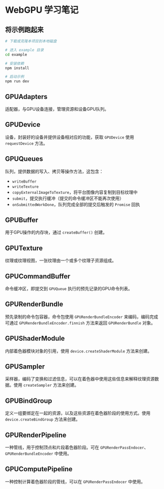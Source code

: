 # WebGPU 学习笔记

## 将示例跑起来

```bash
# 下载或克隆本项目到本地磁盘

# 进入 example 目录
cd example

# 安装依赖
npm install

# 启动示例
npm run dev
```

## GPUAdapters
适配器，与GPU设备连接，管理资源和设备GPU队列。

## GPUDevice
设备，封装好的设备并提供设备相对应的功能，获取 `GPUDevice` 使用 `requestDevice` 方法。

## GPUQueues
队列，提供数据的写入、拷贝等操作方法，这包含：
- `writeBuffer`
- `writeTexture`
- `copyExternalImageToTexture`，将平台图像内容复制到目标纹理中
- `submit`，提交执行缓冲（提交的命令缓冲区不能再次使用）
- `onSubmittedWorkDone`，队列完成全部的提交后触发的 `Promise` 回执

## GPUBuffer
用于GPU操作的内存块，通过 `createBuffer()` 创建。

## GPUTexture
纹理或纹理视图，一张纹理由一个或多个纹理子资源组成。

## GPUCommandBuffer
命令缓冲区，即提交到 `GPUQueue` 执行的预先记录的GPU命令列表。

## GPURenderBundle
预先录制的命令包容器，命令包使用 `GPURenderBundleEncoder` 来编码，编码完成可通过 `GPURenderBundleEncoder.finnish` 方法来返回 `GPURenderBundle` 对象。

## GPUShaderModule
内部着色器模块对象的引用，使用 `device.createShaderModule` 方法来创建。

## GPUSampler
采样器，编码了变换和过滤信息，可以在着色器中使用这些信息来解释纹理资源数据。使用 `createSampler` 方法来创建。

## GPUBindGroup
定义一组要绑定在一起的资源，以及这些资源在着色器阶段的使用方式。使用 `device.createBindGroup` 方法来创建。

## GPURenderPipeline
一种管线，用于控制顶点和片段着色器阶段。可在 `GPURenderPassEndocer`、`GPURenderBundleEncoder` 中使用。

## GPUComputePipeline
一种控制计算着色器阶段的管线，可以在 `GPURenderPassEndocer` 中使用。
